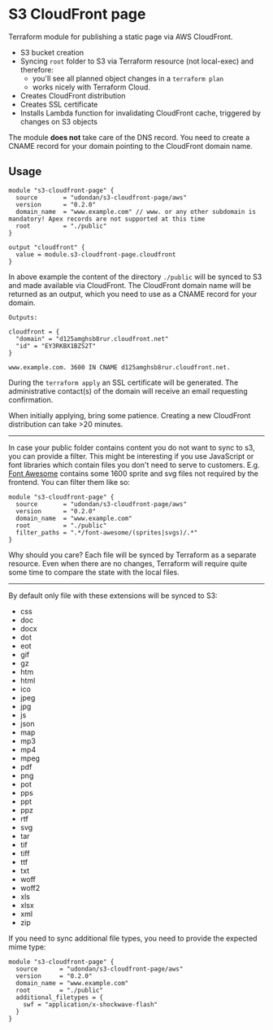 # S3 CloudFront page

Terraform module for publishing a static page via AWS CloudFront.

- S3 bucket creation
- Syncing `root` folder to S3 via Terraform resource (not local-exec) and therefore:
  - you'll see all planned object changes in a `terraform plan`
  - works nicely with Terraform Cloud.
- Creates CloudFront distribution
- Creates SSL certificate
- Installs Lambda function for invalidating CloudFront cache, triggered by changes on S3 objects

The module **does not** take care of the DNS record. You need to create a CNAME record for your domain pointing to the CloudFront domain name.

## Usage

```hcl
module "s3-cloudfront-page" {
  source       = "udondan/s3-cloudfront-page/aws"
  version      = "0.2.0"
  domain_name  = "www.example.com" // www. or any other subdomain is mandatory! Apex records are not supported at this time
  root         = "./public"
}

output "cloudfront" {
  value = module.s3-cloudfront-page.cloudfront
}
```

In above example the content of the directory `./public` will be synced to S3 and made available via CloudFront. The CloudFront domain name will be returned as an output, which you need to use as a CNAME record for your domain.

```output
Outputs:

cloudfront = {
  "domain" = "d125amghsb8rur.cloudfront.net"
  "id" = "EY3RKBX1BZS2T"
}
```

```dig
www.example.com. 3600 IN CNAME d125amghsb8rur.cloudfront.net.
```

During the `terraform apply` an SSL certificate will be generated. The administrative contact(s) of the domain will receive an email requesting confirmation.

When initially applying, bring some patience. Creating a new CloudFront distribution can take >20 minutes.

---

In case your public folder contains content you do not want to sync to s3, you can provide a filter. This might be interesting if you use JavaScript or font libraries which contain files you don't need to serve to customers. E.g. [Font Awesome](https://fontawesome.com/) contains some 1600 sprite and svg files not required by the frontend. You can filter them like so:

```hcl
module "s3-cloudfront-page" {
  source       = "udondan/s3-cloudfront-page/aws"
  version      = "0.2.0"
  domain_name  = "www.example.com"
  root         = "./public"
  filter_paths = ".*/font-awesome/(sprites|svgs)/.*"
}
```

Why should you care? Each file will be synced by Terraform as a separate resource. Even when there are no changes, Terraform will require quite some time to compare the state with the local files.

---

By default only file with these extensions will be synced to S3:

- css
- doc
- docx
- dot
- eot
- gif
- gz
- htm
- html
- ico
- jpeg
- jpg
- js
- json
- map
- mp3
- mp4
- mpeg
- pdf
- png
- pot
- pps
- ppt
- ppz
- rtf
- svg
- tar
- tif
- tiff
- ttf
- txt
- woff
- woff2
- xls
- xlsx
- xml
- zip

If you need to sync additional file types, you need to provide the expected mime type:

```hcl
module "s3-cloudfront-page" {
  source      = "udondan/s3-cloudfront-page/aws"
  version     = "0.2.0"
  domain_name = "www.example.com"
  root        = "./public"
  additional_filetypes = {
    swf = "application/x-shockwave-flash"
  }
}
```
